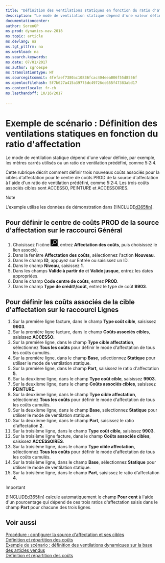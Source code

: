 ```yaml
---
title: "Définition des ventilations statiques en fonction du ratio d'affectation"
description: "Le mode de ventilation statique dépend d'une valeur définie, par exemple, les mètres carrés utilisés ou un ratio de ventilation prédéfini, comme 5:2:4."
documentationcenter: 
author: SorenGP
ms.prod: dynamics-nav-2018
ms.topic: article
ms.devlang: na
ms.tgt_pltfrm: na
ms.workload: na
ms.search.keywords: 
ms.date: 07/01/2017
ms.author: sgroespe
ms.translationtype: HT
ms.sourcegitcommit: 4fefaef7380ac10836fcac404eea006f55d8556f
ms.openlocfilehash: 5f7b627a415a39775dc49726cc655f47383abd17
ms.contentlocale: fr-ch
ms.lasthandoff: 10/16/2017

---
```

# <a name="scenario-example-defining-static-allocations-based-on-allocation-ratio"></a>Exemple de scénario : Définition des ventilations statiques en fonction du ratio d'affectation
Le mode de ventilation statique dépend d'une valeur définie, par exemple, les mètres carrés utilisés ou un ratio de ventilation prédéfini, comme 5:2:4.  

Cette rubrique décrit comment définir trois nouveaux coûts associés pour la cibles d'affectation pour le centre de coûts PROD de la source d'affectation à l'aide d'un ratio de ventilation prédéfini, comme 5:2:4. Les trois coûts associés cibles sont ACCESSO, PEINTURE et ACCESSOIRES.  

> [!NOTE]  
>  L'exemple utilise les données de démonstration dans [!INCLUDE[d365fin](includes/d365fin_md.md)].  

## <a name="to-define-the-allocation-source-prod-cost-center-on-the-general-fasttab"></a>Pour définir le centre de coûts PROD de la source d'affectation sur le raccourci Général  

1.  Choisissez l'icône ![Page ou état pour la recherche](media/ui-search/search_small.png "icône Page ou état pour la recherche"), entrez **Affectation des coûts**, puis choisissez le lien associé.  
2.  Dans la fenêtre **Affectation des coûts**, sélectionnez l'action **Nouveau**.  
3.  Dans le champ **ID**, appuyez sur Entrée ou saisissez un ID.  
4.  Dans le champ **Niveau**, saisissez **1**.  
5.  Dans les champs **Valide à partir de** et **Valide jusque**, entrez les dates appropriées.  
6.  Dans le champ **Code centre de coûts**, entrez **PROD**.  
7.  Dans le champ **Type de crédit\\\/coût**, entrez le type de coût **9903**.  

## <a name="to-define-the-allocation-target-cost-objects-on-the-lines-fasttab"></a>Pour définir les coûts associés de la cible d'affectation sur le raccourci Lignes  

1.  Sur la première ligne facture, dans le champ **Type coût cible**, saisissez **9903**.  
2.  Sur la première ligne facture, dans le champ **Coûts associés cibles**, saisissez **ACCESSO**.  
3.  Sur la première ligne, dans le champ **Type cible affectation**, sélectionnez **Tous les coûts** pour définir le mode d'affectation de tous les coûts cumulés.  
4.  Sur la première ligne, dans le champ **Base**, sélectionnez **Statique** pour utiliser le mode de ventilation statique.  
5.  Sur la première ligne, dans le champ **Part**, saisissez le ratio d'affectation **5**.  
6.  Sur la deuxième ligne, dans le champ **Type coût cible**, saisissez **9903**.  
7.  Sur la deuxième ligne, dans le champ **Coûts associés cibles**, saisissez **PEINTURE**.  
8.  Sur la deuxième ligne, dans le champ **Type cible affectation**, sélectionnez **Tous les coûts** pour définir le mode d'affectation de tous les coûts cumulés.  
9. Sur la deuxième ligne, dans le champ **Base**, sélectionnez **Statique** pour utiliser le mode de ventilation statique.  
10. Sur la deuxième ligne, dans le champ **Part**, saisissez le ratio d'affectation **2**.  
11. Sur la troisième ligne, dans le champ **Type coût cible**, saisissez **9903**.  
12. Sur la troisième ligne facture, dans le champ **Coûts associés cibles**, saisissez **ACCESSOIRES**.  
13. Sur la troisième ligne, dans le champ **Type cible affectation**, sélectionnez **Tous les coûts** pour définir le mode d'affectation de tous les coûts cumulés.  
14. Sur la troisième ligne, dans le champ **Base**, sélectionnez **Statique** pour utiliser le mode de ventilation statique.  
15. Sur la troisième ligne, dans le champ **Part**, saisissez le ratio d'affectation **4**.  

> [!IMPORTANT]  
>  [!INCLUDE[d365fin](includes/d365fin_md.md)] calcule automatiquement le champ **Pour cent** à l'aide d'un pourcentage qui dépend de ces trois ratios d'affectation saisis dans le champ **Part** pour chacune des trois lignes.  

## <a name="see-also"></a>Voir aussi  
[Procédure : configurer la source d'affectation et ses cibles](finance-how-to-set-up-allocation-source-and-targets.md)   
[Définition et répartition des coûts](finance-define-and-allocate-costs.md)   
[Exemple de scénario : définition des ventilations dynamiques sur la base des articles vendus](finance-scenario-example-defining-dynamic-allocations-based-on-items-sold.md)   
[Définition et répartition des coûts](finance-define-and-allocate-costs.md)

